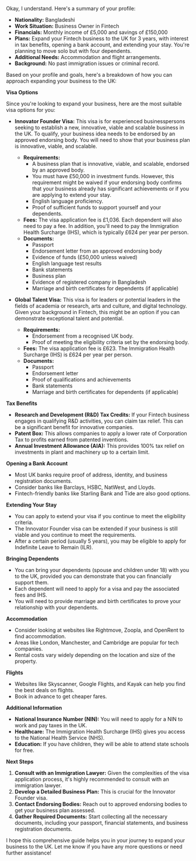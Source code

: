 Okay, I understand. Here's a summary of your profile:

*   **Nationality:** Bangladeshi
*   **Work Situation:** Business Owner in Fintech
*   **Financials:** Monthly income of £5,000 and savings of £150,000
*   **Plans:** Expand your Fintech business to the UK for 3 years, with interest in tax benefits, opening a bank account, and extending your stay. You're planning to move solo but with four dependents.
*   **Additional Needs:** Accommodation and flight arrangements.
*   **Background:** No past immigration issues or criminal record.

Based on your profile and goals, here's a breakdown of how you can approach expanding your business to the UK:

**Visa Options**

Since you're looking to expand your business, here are the most suitable visa options for you:

*   **Innovator Founder Visa:** This visa is for experienced businesspersons seeking to establish a new, innovative, viable and scalable business in the UK. To qualify, your business idea needs to be endorsed by an approved endorsing body. You will need to show that your business plan is innovative, viable, and scalable.
    *   **Requirements:**
        *   A business plan that is innovative, viable, and scalable, endorsed by an approved body.
        *   You must have £50,000 in investment funds. However, this requirement might be waived if your endorsing body confirms that your business already has significant achievements or if you are applying to extend your stay.
        *   English language proficiency.
        *   Proof of sufficient funds to support yourself and your dependents.
    *   **Fees:** The visa application fee is £1,036. Each dependent will also need to pay a fee. In addition, you'll need to pay the Immigration Health Surcharge (IHS), which is typically £624 per year per person.
    *   **Documents:**
        *   Passport
        *   Endorsement letter from an approved endorsing body
        *   Evidence of funds (£50,000 unless waived)
        *   English language test results
        *   Bank statements
        *   Business plan
        *   Evidence of registered company in Bangladesh
        *   Marriage and birth certificates for dependents (if applicable)

*   **Global Talent Visa:** This visa is for leaders or potential leaders in the fields of academia or research, arts and culture, and digital technology. Given your background in Fintech, this might be an option if you can demonstrate exceptional talent and potential.
    *   **Requirements:**
        *   Endorsement from a recognised UK body.
        *   Proof of meeting the eligibility criteria set by the endorsing body.
    *   **Fees:** The visa application fee is £623. The Immigration Health Surcharge (IHS) is £624 per year per person.
    *   **Documents:**
        *   Passport
        *   Endorsement letter
        *   Proof of qualifications and achievements
        *   Bank statements
        *   Marriage and birth certificates for dependents (if applicable)

**Tax Benefits**

*   **Research and Development (R&D) Tax Credits:** If your Fintech business engages in qualifying R&D activities, you can claim tax relief. This can be a significant benefit for innovative companies.
*   **Patent Box:** This allows companies to apply a lower rate of Corporation Tax to profits earned from patented inventions.
*   **Annual Investment Allowance (AIA):** This provides 100% tax relief on investments in plant and machinery up to a certain limit.

**Opening a Bank Account**

*   Most UK banks require proof of address, identity, and business registration documents.
*   Consider banks like Barclays, HSBC, NatWest, and Lloyds.
*   Fintech-friendly banks like Starling Bank and Tide are also good options.

**Extending Your Stay**

*   You can apply to extend your visa if you continue to meet the eligibility criteria.
*   The Innovator Founder visa can be extended if your business is still viable and you continue to meet the requirements.
*   After a certain period (usually 5 years), you may be eligible to apply for Indefinite Leave to Remain (ILR).

**Bringing Dependents**

*   You can bring your dependents (spouse and children under 18) with you to the UK, provided you can demonstrate that you can financially support them.
*   Each dependent will need to apply for a visa and pay the associated fees and IHS.
*   You will need to provide marriage and birth certificates to prove your relationship with your dependents.

**Accommodation**

*   Consider looking at websites like Rightmove, Zoopla, and OpenRent to find accommodation.
*   Areas like London, Manchester, and Cambridge are popular for tech companies.
*   Rental costs vary widely depending on the location and size of the property.

**Flights**

*   Websites like Skyscanner, Google Flights, and Kayak can help you find the best deals on flights.
*   Book in advance to get cheaper fares.

**Additional Information**

*   **National Insurance Number (NIN):** You will need to apply for a NIN to work and pay taxes in the UK.
*   **Healthcare:** The Immigration Health Surcharge (IHS) gives you access to the National Health Service (NHS).
*   **Education:** If you have children, they will be able to attend state schools for free.

**Next Steps**

1.  **Consult with an Immigration Lawyer:** Given the complexities of the visa application process, it's highly recommended to consult with an immigration lawyer.
2.  **Develop a Detailed Business Plan:** This is crucial for the Innovator Founder visa.
3.  **Contact Endorsing Bodies:** Reach out to approved endorsing bodies to get your business plan assessed.
4.  **Gather Required Documents:** Start collecting all the necessary documents, including your passport, financial statements, and business registration documents.

I hope this comprehensive guide helps you in your journey to expand your business to the UK. Let me know if you have any more questions or need further assistance!
